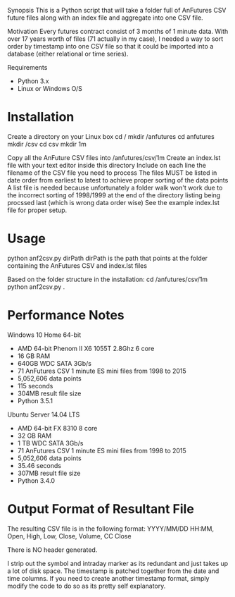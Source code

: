 Synopsis
  This is a Python script that will take a folder full of AnFutures CSV future files along with an index file and aggregate into one CSV file.

Motivation
  Every futures contract consist of 3 months of 1 minute data. With over 17 years worth of files (71 actually in my case), I needed a way to sort order by timestamp into one CSV file so that it could be imported into a database (either relational or time series).

Requirements
- Python 3.x
- Linux or Windows O/S

Installation
====================================================================
Create a directory on your Linux box
  cd /
  mkdir /anfutures
  cd anfutures
  mkdir /csv
  cd csv
  mkdir 1m

Copy all the AnFuture CSV files into /anfutures/csv/1m
Create an index.lst file with your text editor inside this directory
Include on each line the filename of the CSV file you need to process
The files MUST be listed in date order from earliest to latest to achieve proper sorting of the data points
A list file is needed because unfortunately a folder walk won't work due to the incorrect sorting of 1998/1999 at the end of the directory listing being procssed last (which is wrong data order wise)
See the example index.lst file for proper setup.

Usage
====================================================================
python anf2csv.py dirPath
  dirPath is the path that points at the folder containing the AnFutures CSV and index.lst files

Based on the folder structure in the installation:
  cd /anfutures/csv/1m
  python anf2csv.py .

Performance Notes
====================================================================

Windows 10 Home 64-bit
  - AMD 64-bit Phenom II X6 1055T 2.8Ghz 6 core 
  - 16 GB RAM
  - 640GB WDC SATA 3Gb/s
  - 71 AnFutures CSV 1 minute ES mini files from 1998 to 2015
  - 5,052,606 data points
  - 115 seconds
  - 304MB result file size
  - Python 3.5.1

Ubuntu Server 14.04 LTS
  - AMD 64-bit FX 8310 8 core
  - 32 GB RAM
  - 1 TB WDC SATA 3Gb/s
  - 71 AnFutures CSV 1 minute ES mini files from 1998 to 2015
  - 5,052,606 data points
  - 35.46 seconds
  - 307MB result file size
  - Python 3.4.0


Output Format of Resultant File
====================================================================
The resulting CSV file is in the following format:
  YYYY/MM/DD HH:MM, Open, High, Low, Close, Volume, CC Close

There is NO header generated.

I strip out the symbol and intraday marker as its redundant and just takes up a lot of disk space.
The timestamp is patched together from the date and time columns.
If you need to create another timestamp format, simply modify the code to do so as its pretty self explanatory.
